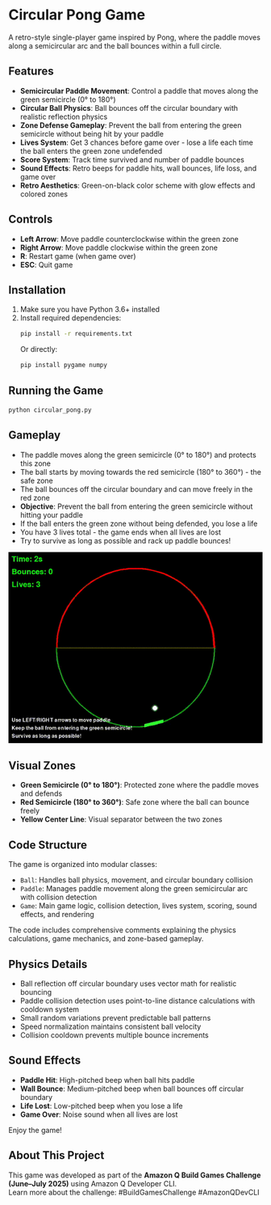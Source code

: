 # Circular Pong Game

A retro-style single-player game inspired by Pong, where the paddle moves along a semicircular arc and the ball bounces within a full circle.

## Features

- **Semicircular Paddle Movement**: Control a paddle that moves along the green semicircle (0° to 180°)
- **Circular Ball Physics**: Ball bounces off the circular boundary with realistic reflection physics
- **Zone Defense Gameplay**: Prevent the ball from entering the green semicircle without being hit by your paddle
- **Lives System**: Get 3 chances before game over - lose a life each time the ball enters the green zone undefended
- **Score System**: Track time survived and number of paddle bounces
- **Sound Effects**: Retro beeps for paddle hits, wall bounces, life loss, and game over
- **Retro Aesthetics**: Green-on-black color scheme with glow effects and colored zones

## Controls

- **Left Arrow**: Move paddle counterclockwise within the green zone
- **Right Arrow**: Move paddle clockwise within the green zone
- **R**: Restart game (when game over)
- **ESC**: Quit game

## Installation

1. Make sure you have Python 3.6+ installed
2. Install required dependencies:
   ```bash
   pip install -r requirements.txt
   ```
   Or directly:
   ```bash
   pip install pygame numpy
   ```

## Running the Game

```bash
python circular_pong.py
```

## Gameplay

- The paddle moves along the green semicircle (0° to 180°) and protects this zone
- The ball starts by moving towards the red semicircle (180° to 360°) - the safe zone
- The ball bounces off the circular boundary and can move freely in the red zone
- **Objective**: Prevent the ball from entering the green semicircle without hitting your paddle
- If the ball enters the green zone without being defended, you lose a life
- You have 3 lives total - the game ends when all lives are lost
- Try to survive as long as possible and rack up paddle bounces!

![Circular Pong Gameplay](images/circular_pong_demo.gif)

## Visual Zones

- **Green Semicircle (0° to 180°)**: Protected zone where the paddle moves and defends
- **Red Semicircle (180° to 360°)**: Safe zone where the ball can bounce freely
- **Yellow Center Line**: Visual separator between the two zones

## Code Structure

The game is organized into modular classes:

- `Ball`: Handles ball physics, movement, and circular boundary collision
- `Paddle`: Manages paddle movement along the green semicircular arc with collision detection
- `Game`: Main game logic, collision detection, lives system, scoring, sound effects, and rendering

The code includes comprehensive comments explaining the physics calculations, game mechanics, and zone-based gameplay.

## Physics Details

- Ball reflection off circular boundary uses vector math for realistic bouncing
- Paddle collision detection uses point-to-line distance calculations with cooldown system
- Small random variations prevent predictable ball patterns
- Speed normalization maintains consistent ball velocity
- Collision cooldown prevents multiple bounce increments

## Sound Effects

- **Paddle Hit**: High-pitched beep when ball hits paddle
- **Wall Bounce**: Medium-pitched beep when ball bounces off circular boundary
- **Life Lost**: Low-pitched beep when you lose a life
- **Game Over**: Noise sound when all lives are lost

Enjoy the game!

## About This Project

This game was developed as part of the **Amazon Q Build Games Challenge (June–July 2025)** using Amazon Q Developer CLI.  
Learn more about the challenge: #BuildGamesChallenge #AmazonQDevCLI
